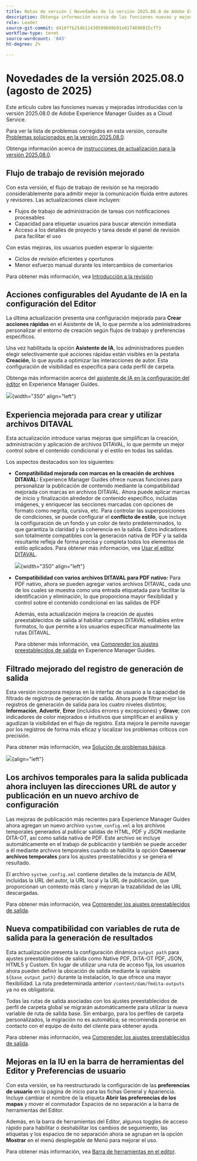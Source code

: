 ```yaml
---
title: Notas de versión | Novedades de la versión 2025.08.0 de Adobe Experience Manager Guides
description: Obtenga información acerca de las funciones nuevas y mejoradas de la versión 2025.08.0 de Adobe Experience Manager Guides
role: Leader
source-git-commit: d418ffb254b11430509609b91e0174690815cf73
workflow-type: tm+mt
source-wordcount: '843'
ht-degree: 2%

---
```


# Novedades de la versión 2025.08.0 (agosto de 2025)

Este artículo cubre las funciones nuevas y mejoradas introducidas con la versión 2025.08.0 de Adobe Experience Manager Guides as a Cloud Service.

Para ver la lista de problemas corregidos en esta versión, consulte [Problemas solucionados en la versión 2025.08.0](fixed-issues-2025-08-0.md).

Obtenga información acerca de [instrucciones de actualización para la versión 2025.08.0](../release-info/upgrade-instructions-2025-08-0.md).


## Flujo de trabajo de revisión mejorado

Con esta versión, el flujo de trabajo de revisión se ha mejorado considerablemente para admitir mejor la comunicación fluida entre autores y revisores. Las actualizaciones clave incluyen:

- Flujos de trabajo de administración de tareas con notificaciones procesables
- Capacidad para etiquetar usuarios para buscar atención inmediata
- Acceso a los detalles de proyecto y tarea desde el panel de revisión para facilitar el uso

Con estas mejoras, los usuarios pueden esperar lo siguiente:

- Ciclos de revisión eficientes y oportunos
- Menor esfuerzo manual durante los intercambios de comentarios

Para obtener más información, vea [Introducción a la revisión](../user-guide/review.md)

## Acciones configurables del Ayudante de IA en la configuración del Editor

La última actualización presenta una configuración mejorada para **Crear acciones rápidas** en el Asistente de IA, lo que permite a los administradores personalizar el entorno de creación según flujos de trabajo y preferencias específicos.

Una vez habilitada la opción **Asistente de IA**, los administradores pueden elegir selectivamente qué acciones rápidas están visibles en la pestaña **Creación**, lo que ayuda a optimizar las interacciones de autor. Esta configuración de visibilidad es específica para cada perfil de carpeta.

Obtenga más información acerca del [asistente de IA en la configuración del editor](../user-guide/web-editor-settings.md#general) en Experience Manager Guides.

![](assets/authoring-quick-actions.png){width="350" align="left"}


## Experiencia mejorada para crear y utilizar archivos DITAVAL

Esta actualización introduce varias mejoras que simplifican la creación, administración y aplicación de archivos DITAVAL, lo que permite un mejor control sobre el contenido condicional y el estilo en todas las salidas.

Los aspectos destacados son los siguientes:

- **Compatibilidad mejorada con marcas en la creación de archivos DITAVAL:** Experience Manager Guides ofrece nuevas funciones para personalizar la publicación de contenido mediante la compatibilidad mejorada con marcas en archivos DITAVAL. Ahora puede aplicar marcas de inicio y finalización alrededor de contenido específico, incluidas imágenes, y enriquecer las secciones marcadas con opciones de formato como negrita, cursiva, etc. Para controlar las superposiciones de condiciones, se puede configurar el **conflicto de estilo**, que incluye la configuración de un fondo y un color de texto predeterminados, lo que garantiza la claridad y la coherencia en la salida. Estos indicadores son totalmente compatibles con la generación nativa de PDF y la salida resultante refleja de forma precisa y completa todos los elementos de estilo aplicados.
Para obtener más información, vea [Usar el editor DITAVAL](../user-guide/ditaval-editor.md).

  ![](assets/ditaval-flag-style-new.png){width="350" align="left"}

- **Compatibilidad con varios archivos DITAVAL para PDF nativo:** Para PDF nativo, ahora se pueden agregar varios archivos DITAVAL, cada uno de los cuales se muestra como una entrada etiquetada para facilitar la identificación y eliminación, lo que proporciona mayor flexibilidad y control sobre el contenido condicional en las salidas de PDF

  Además, esta actualización mejora la creación de ajustes preestablecidos de salida al habilitar campos DITAVAL editables entre formatos, lo que permite a los usuarios especificar manualmente las rutas DITAVAL.

  Para obtener más información, vea [Comprender los ajustes preestablecidos de salida](../user-guide/generate-output-understand-presets.md) en Experience Manager Guides.

## Filtrado mejorado del registro de generación de salida

Esta versión incorpora mejoras en la interfaz de usuario a la capacidad de filtrado de registros de generación de salida. Ahora puede filtrar mejor los registros de generación de salida para los cuatro niveles distintos; **Información**, **Advertir**, **Error** (incluidos errores y excepciones) y **Grave**; con indicadores de color mejorados e intuitivos que simplifican el análisis y agudizan la visibilidad en el flujo de registro. Esta mejora le permite navegar por los registros de forma más eficaz y localizar los problemas críticos con precisión.

Para obtener más información, vea [Solución de problemas básica](../user-guide/generate-output-basic-troubleshooting.md).

![](./assets/log-file-new.png){align="left"}


## Los archivos temporales para la salida publicada ahora incluyen las direcciones URL de autor y publicación en un nuevo archivo de configuración

Las mejoras de publicación más recientes para Experience Manager Guides ahora agregan un nuevo archivo `system_config.xml` a los archivos temporales generados al publicar salidas de HTML, PDF y JSON mediante DITA-OT, así como salida nativa de PDF. Este archivo se incluye automáticamente en el trabajo de publicación y también se puede acceder a él mediante archivos temporales cuando se habilita la opción **Conservar archivos temporales** para los ajustes preestablecidos y se genera el resultado.

El archivo `system_config.xml` contiene detalles de la instancia de AEM, incluidas la URL del autor, la URL local y la URL de publicación, que proporcionan un contexto más claro y mejoran la trazabilidad de las URL descargadas.

Para obtener más información, vea [Comprender los ajustes preestablecidos de salida](../user-guide/generate-output-understand-presets.md).

## Nueva compatibilidad con variables de ruta de salida para la generación de resultados

Esta actualización presenta la configuración dinámica `output path` para ajustes preestablecidos de salida como Native PDF, DITA-OT PDF, JSON, HTML5 y Custom. En lugar de utilizar una ruta de acceso fija, los usuarios ahora pueden definir la ubicación de salida mediante la variable `${base_output_path}` durante la instalación, lo que ofrece una mayor flexibilidad. La ruta predeterminada anterior `/content/dam/fmdita-outputs` ya no es obligatoria.

Todas las rutas de salida asociadas con los ajustes preestablecidos de perfil de carpeta global se migrarán automáticamente para utilizar la nueva variable de ruta de salida base. Sin embargo, para los perfiles de carpeta personalizados, la migración no es automática; se recomienda ponerse en contacto con el equipo de éxito del cliente para obtener ayuda.

Para obtener más información, vea [Comprender los ajustes preestablecidos de salida](../user-guide/generate-output-understand-presets.md).

## Mejoras en la IU en la barra de herramientas del Editor y Preferencias de usuario

Con esta versión, se ha reestructurado la configuración de las **preferencias de usuario** en la página de inicio para las fichas General y Apariencia. Incluye cambiar el nombre de la etiqueta **Abrir las preferencias de los mapas** y mover el conmutador Espacios de no separación a la barra de herramientas del Editor.

Además, en la barra de herramientas del Editor, algunos toggles de acceso rápido para habilitar o deshabilitar los cambios de seguimiento, las etiquetas y los espacios de no separación ahora se agrupan en la opción **Mostrar** en el menú desplegable de Menú para mejorar el uso.

Para obtener más información, vea [Barra de herramientas en el editor](../user-guide/web-editor-toolbar.md#menu-dropdown).






